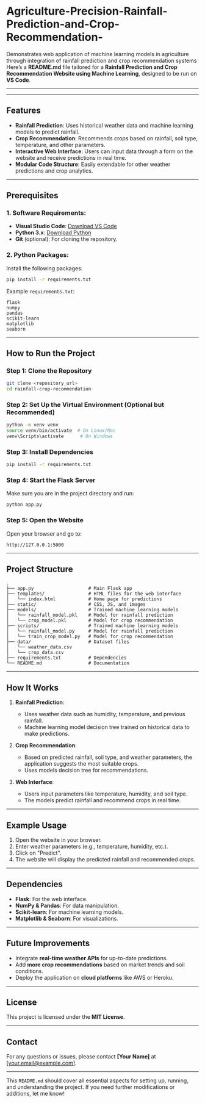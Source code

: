 # Agriculture-Precision-Rainfall-Prediction-and-Crop-Recommendation-
Demonstrates web application of machine learning models in agriculture through integration of rainfall prediction and crop recommendation systems
Here’s a **README.md** file tailored for a **Rainfall Prediction and Crop Recommendation Website using Machine Learning**, designed to be run on **VS Code**.

---

---

## Features
- **Rainfall Prediction**: Uses historical weather data and machine learning models to predict rainfall.
- **Crop Recommendation**: Recommends crops based on rainfall, soil type, temperature, and other parameters.
- **Interactive Web Interface**: Users can input data through a form on the website and receive predictions in real time.
- **Modular Code Structure**: Easily extendable for other weather predictions and crop analytics.

---

## Prerequisites

### 1. Software Requirements:
- **Visual Studio Code**: [Download VS Code](https://code.visualstudio.com/)
- **Python 3.x**: [Download Python](https://www.python.org/downloads/)
- **Git** (optional): For cloning the repository.
  
### 2. Python Packages:
Install the following packages:

```bash
pip install -r requirements.txt
```

Example `requirements.txt`:
```
flask
numpy
pandas
scikit-learn
matplotlib
seaborn
```

---

## How to Run the Project

### Step 1: Clone the Repository
```bash
git clone <repository_url>
cd rainfall-crop-recommendation
```

### Step 2: Set Up the Virtual Environment (Optional but Recommended)
```bash
python -m venv venv
source venv/bin/activate  # On Linux/Mac
venv\Scripts\activate      # On Windows
```

### Step 3: Install Dependencies
```bash
pip install -r requirements.txt
```

### Step 4: Start the Flask Server
Make sure you are in the project directory and run:

```bash
python app.py
```

### Step 5: Open the Website
Open your browser and go to:

```
http://127.0.0.1:5000
```

---

## Project Structure

```
.
├── app.py                    # Main Flask app
├── templates/                # HTML files for the web interface
│   └── index.html            # Home page for predictions
├── static/                   # CSS, JS, and images
├── models/                   # Trained machine learning models
│   └── rainfall_model.pkl    # Model for rainfall prediction
│   └── crop_model.pkl        # Model for crop recommendation
├── scripts/                  # Trained machine learning models
│   └── rainfall_model.py     # Model for rainfall prediction
│   └── train_crop_model.py   # Model for crop recommendation
├── data/                     # Dataset files
│   └── weather_data.csv
│   └── crop_data.csv
├── requirements.txt          # Dependencies
└── README.md                 # Documentation
```

---

## How It Works

1. **Rainfall Prediction**:
   - Uses weather data such as humidity, temperature, and previous rainfall.
   - Machine learning model decision tree trained on historical data to make predictions.

2. **Crop Recommendation**:
   - Based on predicted rainfall, soil type, and weather parameters, the application suggests the most suitable crops.
   - Uses models decision tree for recommendations.

3. **Web Interface**:
   - Users input parameters like temperature, humidity, and soil type.
   - The models predict rainfall and recommend crops in real time.

---

## Example Usage

1. Open the website in your browser.
2. Enter weather parameters (e.g., temperature, humidity, etc.).
3. Click on "Predict".
4. The website will display the predicted rainfall and recommended crops.

---

## Dependencies

- **Flask**: For the web interface.
- **NumPy & Pandas**: For data manipulation.
- **Scikit-learn**: For machine learning models.
- **Matplotlib & Seaborn**: For visualizations.

---

## Future Improvements
- Integrate **real-time weather APIs** for up-to-date predictions.
- Add **more crop recommendations** based on market trends and soil conditions.
- Deploy the application on **cloud platforms** like AWS or Heroku.

---

## License
This project is licensed under the **MIT License**.

---

## Contact
For any questions or issues, please contact **[Your Name]** at [your.email@example.com].

---

This `README.md` should cover all essential aspects for setting up, running, and understanding the project. If you need further modifications or additions, let me know!
